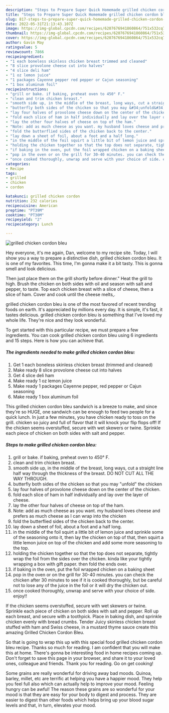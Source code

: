 ```yaml
---
description: "Steps to Prepare Super Quick Homemade grilled chicken cordon bleu"
title: "Steps to Prepare Super Quick Homemade grilled chicken cordon bleu"
slug: 817-steps-to-prepare-super-quick-homemade-grilled-chicken-cordon-bleu
date: 2022-05-31T21:13:43.107Z
image: https://img-global.cpcdn.com/recipes/6207676941860864/751x532cq70/grilled-chicken-cordon-bleu-recipe-main-photo.jpg
thumbnail: https://img-global.cpcdn.com/recipes/6207676941860864/751x532cq70/grilled-chicken-cordon-bleu-recipe-main-photo.jpg
cover: https://img-global.cpcdn.com/recipes/6207676941860864/751x532cq70/grilled-chicken-cordon-bleu-recipe-main-photo.jpg
author: Gavin May
ratingvalue: 5
reviewcount: 7866
recipeingredient:
- "1 each boneless skinless chicken breast trimmed and cleaned"
- "8 slice provolone cheese cut into halves"
- "4 slice deli ham"
- "1 oz lemon juice"
- "1 packages Cayenne pepper red pepper or Cajun seasoning"
- "1 box aluminum foil"
recipeinstructions:
- "grill or bake. if baking, preheat oven to 450° F."
- "clean and trim chicken breast."
- "smooth side up, in the middle of the breast, long ways, cut a straight line half way through the thickness of the breast. DO NOT CUT ALL THE WAY THROUGH."
- "butterfly both sides of the chicken so that you may &#34;unfold&#34; the chicken"
- "lay four halves of provolone cheese down on the center of the chicken."
- "fold each slice of ham in half individually and lay over the layer of cheese."
- "lay the other four halves of cheese on top of the ham."
- "Note: add as much cheese as you want. my husband loves cheese and prefers as much cheese as I can wrap into the chicken"
- "fold the butterflied sides of the chicken back to the center."
- "lay down a sheet of foil, about a foot and a half long."
- "in the middle of the foil squirt a little bit of lemon juice and sprinkle some of the seasoning onto it, then lay the chicken on top of that, then squirt a little lemon juice on top of the chicken and add some more seasoning to the top."
- "holding the chicken together so that the top does not separate, tightly wrap the foil from the sides over the chicken. kinda like your tightly wrapping a box with gift paper. then fold the ends over."
- "if baking in the oven, put the foil wrapped chicken on a baking sheet"
- "pop in the oven or on the grill for 30-40 minutes. you can check the chicken after 30 minutes to see if it is cooked thoroughly, but be careful not to lose any of the juice in the foil or it will dry the chicken out."
- "once cooked thoroughly, unwrap and serve with your choice of side. enjoy!!"
categories:
- Recipe
tags:
- grilled
- chicken
- cordon

katakunci: grilled chicken cordon 
nutrition: 232 calories
recipecuisine: American
preptime: "PT39M"
cooktime: "PT30M"
recipeyield: "2"
recipecategory: Lunch

---
```



![grilled chicken cordon bleu](https://img-global.cpcdn.com/recipes/6207676941860864/751x532cq70/grilled-chicken-cordon-bleu-recipe-main-photo.jpg)

Hey everyone, it's me again, Dan, welcome to my recipe site. Today, I will show you a way to prepare a distinctive dish, grilled chicken cordon bleu. It is one of my favorites. This time, I'm gonna make it a bit tasty. This is gonna smell and look delicious.

Then just place them on the grill shortly before dinner.&#34; Heat the grill to high. Brush the chicken on both sides with oil and season with salt and pepper, to taste. Top each chicken breast with a slice of cheese, then a slice of ham. Cover and cook until the cheese melts,.

grilled chicken cordon bleu is one of the most favored of recent trending foods on earth. It's appreciated by millions every day. It is simple, it's fast, it tastes delicious. grilled chicken cordon bleu is something that I've loved my whole life. They're nice and they look wonderful.


To get started with this particular recipe, we must prepare a few ingredients. You can cook grilled chicken cordon bleu using 6 ingredients and 15 steps. Here is how you can achieve that.

<!--inarticleads1-->

##### The ingredients needed to make grilled chicken cordon bleu:

1. Get 1 each boneless skinless chicken breast (trimmed and cleaned)
1. Make ready 8 slice provolone cheese cut into halves
1. Get 4 slice deli ham
1. Make ready 1 oz lemon juice
1. Make ready 1 packages Cayenne pepper, red pepper or Cajun seasoning
1. Make ready 1 box aluminum foil


This grilled chicken cordon bleu sandwich is a breeze to make, and since they&#39;re so HUGE, one sandwich can be enough to feed two people for a quick lunch. In just a few minutes, you have chicken ready to toss on the grill. chicken so juicy and full of flavor that it will knock your flip flops off! If the chicken seems overstuffed, secure with wet skewers or twine. Sprinkle each piece of chicken on both sides with salt and pepper. 

<!--inarticleads2-->

##### Steps to make grilled chicken cordon bleu:

1. grill or bake. if baking, preheat oven to 450° F.
1. clean and trim chicken breast.
1. smooth side up, in the middle of the breast, long ways, cut a straight line half way through the thickness of the breast. DO NOT CUT ALL THE WAY THROUGH.
1. butterfly both sides of the chicken so that you may &#34;unfold&#34; the chicken
1. lay four halves of provolone cheese down on the center of the chicken.
1. fold each slice of ham in half individually and lay over the layer of cheese.
1. lay the other four halves of cheese on top of the ham.
1. Note: add as much cheese as you want. my husband loves cheese and prefers as much cheese as I can wrap into the chicken
1. fold the butterflied sides of the chicken back to the center.
1. lay down a sheet of foil, about a foot and a half long.
1. in the middle of the foil squirt a little bit of lemon juice and sprinkle some of the seasoning onto it, then lay the chicken on top of that, then squirt a little lemon juice on top of the chicken and add some more seasoning to the top.
1. holding the chicken together so that the top does not separate, tightly wrap the foil from the sides over the chicken. kinda like your tightly wrapping a box with gift paper. then fold the ends over.
1. if baking in the oven, put the foil wrapped chicken on a baking sheet
1. pop in the oven or on the grill for 30-40 minutes. you can check the chicken after 30 minutes to see if it is cooked thoroughly, but be careful not to lose any of the juice in the foil or it will dry the chicken out.
1. once cooked thoroughly, unwrap and serve with your choice of side. enjoy!!


If the chicken seems overstuffed, secure with wet skewers or twine. Sprinkle each piece of chicken on both sides with salt and pepper. Roll up each breast, and secure with a toothpick. Place in baking dish, and sprinkle chicken evenly with bread crumbs. Tender Juicy skinless chicken breast stuffed with ham and Swiss cheese, in a mustard thyme sauce create this amazing Grilled Chicken Cordon Bleu. 

So that is going to wrap this up with this special food grilled chicken cordon bleu recipe. Thanks so much for reading. I am confident that you will make this at home. There's gonna be interesting food in home recipes coming up. Don't forget to save this page in your browser, and share it to your loved ones, colleague and friends. Thank you for reading. Go on get cooking!

Some grains are really wonderful for driving away bad moods. Quinoa, barley, millet, etc are terrific at helping you have a happier mood. They help you feel full also which can actually help to improve your mood. Feeling hungry can be awful! The reason these grains are so wonderful for your mood is that they are easy for your body to digest and process. They are easier to digest than other foods which helps bring up your blood sugar levels and that, in turn, elevates your mood.
